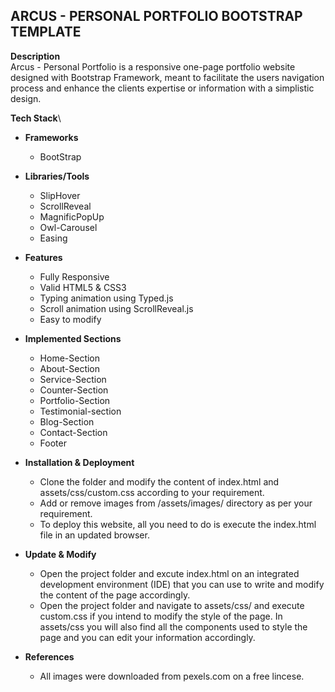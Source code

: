 ARCUS - PERSONAL PORTFOLIO BOOTSTRAP TEMPLATE 
---------------------------------------------

**Description**\
Arcus - Personal Portfolio is a responsive one-page portfolio website designed with Bootstrap Framework, meant to facilitate the users navigation process and enhance the clients expertise or information with a simplistic design. 


**Tech Stack**\
- **Frameworks** 
  - BootStrap 

- **Libraries/Tools** 
  - SlipHover 
  - ScrollReveal 
  - MagnificPopUp 
  - Owl-Carousel 
  - Easing 

- **Features**
  - Fully Responsive 
  - Valid HTML5 & CSS3 
  - Typing animation using Typed.js 
  - Scroll animation using ScrollReveal.js 
  - Easy to modify 

- **Implemented Sections**
  - Home-Section 
  - About-Section 
  - Service-Section 
  - Counter-Section 
  - Portfolio-Section 
  - Testimonial-section 
  - Blog-Section 
  - Contact-Section 
  - Footer 

- **Installation & Deployment**
  - Clone the folder and modify the content of index.html and assets/css/custom.css according to your requirement. 
  - Add or remove images from /assets/images/ directory as per your requirement. 
  - To deploy this website, all you need to do is execute the index.html file in an updated browser. 

- **Update & Modify**
  - Open the project folder and excute index.html on an integrated development environment (IDE) that you can use to write and modify the content of the page accordingly. 
  - Open the project folder and navigate to assets/css/ and execute custom.css if you intend to modify the style of the page. In assets/css you will also find all the components used to style the page and you can edit your information accordingly.

- **References**
  - All images were downloaded from pexels.com on a free lincese.